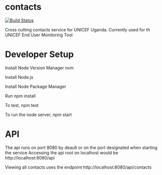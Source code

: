 contacts
========

[![Build Status](https://snap-ci.com/unicefuganda/contacts/branch/master/build_image)](https://snap-ci.com/unicefuganda/contacts/branch/master)

Cross cutting contacts service for UNICEF Uganda. Currently used for th UNICEF End User Monitoring Tool

Developer Setup
==============

Install Node Version Manager nvm

Install Node.js

Install Node Package Manager

Run npm install

To test, npm test

To run the node server, npm start

API
===

The api runs on port 8080 by deault or on the port designated when starting the service
Accessing the api root on localhost would be http://localhost:8080/api

Viewing all contacts uses the endpoint http://localhost:8080/api/contacts

